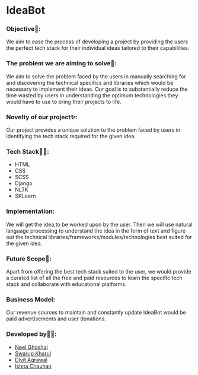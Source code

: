 # IdeaBot
### Objective📓:
We aim to ease the process of developing a project by providing the users the perfect tech stack for their individual ideas tailored to their capabilities.
### The problem we are aiming to solve🤔:
We aim to solve the problem faced by the users in manually searching for and discovering the technical specifics and libraries which would be necessary to implement their ideas. Our goal is to substantially reduce the time wasted by users in understanding the optimum technologies they would have to use to bring their projects to life.

### Novelty of our project✨:
Our project provides a unique solution to the problem faced by users in identifying the tech stack required for the given idea.
### Tech Stack👨‍💻:
*	HTML
*	CSS
*	SCSS
*	Django
*	NLTK
*	SKLearn

### Implementation:
We will get the idea,to be worked upon by the user. Then we will use natural language processing to understand the idea in the form of text and figure out the technical libraries/frameworks/modules/technologies best suited for the given idea.
### Future Scope🚧:
Apart from offering the best tech stack suited to the user, we would provide a curated list of all the free and paid resources to learn the specific tech stack and collaborate with educational platforms.
### Business Model:
Our revenue sources to maintain and constantly update IdeaBot would be paid advertisements and user donations.
### Developed by🧑‍💼:

- [Neel Ghoshal](https://github.com/NeelGhoshal)
- [Swarup Kharul](https://github.com/SwarupKharul)
- [Divit Agrawal](https://github.com/Divit-Agrawal)
- [Ishita Chauhan](https://github.com/ishizzz)

